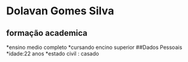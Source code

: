 #  Dolavan  Gomes Silva
## formação academica
*ensino  medio completo
*cursando  encino superior
##Dados Pessoais
*idade:22 anos
*estado civil : casado
